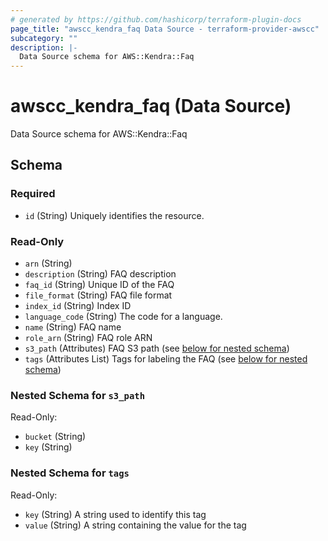 ```yaml
---
# generated by https://github.com/hashicorp/terraform-plugin-docs
page_title: "awscc_kendra_faq Data Source - terraform-provider-awscc"
subcategory: ""
description: |-
  Data Source schema for AWS::Kendra::Faq
---
```


# awscc_kendra_faq (Data Source)

Data Source schema for AWS::Kendra::Faq



<!-- schema generated by tfplugindocs -->
## Schema

### Required

- `id` (String) Uniquely identifies the resource.

### Read-Only

- `arn` (String)
- `description` (String) FAQ description
- `faq_id` (String) Unique ID of the FAQ
- `file_format` (String) FAQ file format
- `index_id` (String) Index ID
- `language_code` (String) The code for a language.
- `name` (String) FAQ name
- `role_arn` (String) FAQ role ARN
- `s3_path` (Attributes) FAQ S3 path (see [below for nested schema](#nestedatt--s3_path))
- `tags` (Attributes List) Tags for labeling the FAQ (see [below for nested schema](#nestedatt--tags))

<a id="nestedatt--s3_path"></a>
### Nested Schema for `s3_path`

Read-Only:

- `bucket` (String)
- `key` (String)


<a id="nestedatt--tags"></a>
### Nested Schema for `tags`

Read-Only:

- `key` (String) A string used to identify this tag
- `value` (String) A string containing the value for the tag
